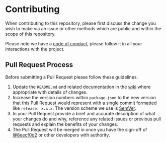 # Contributing

When contributing to this repository, please first discuss the change you wish to make via an issue or other methods which are public and within the scope of this repository.

Please note we have a [code of conduct](https://github.com/8eecf0d2/jagwah/blob/master/CODE_OF_CONDUCT.md), please follow it in all your interactions with the project.

## Pull Request Process

Before submitting a Pull Request please follow these guidelines.

1. Update the `README.md` and related documentation in the [wiki](https://github.com/8eecf0d2/jagwah/wiki) where appropriate with details of changes.
2. Increase the version numbers within `package.json` to the new version that this Pull Request would represent with a single commit formatted like `release: x.x.x`. The version scheme we use is [SemVer](https://semver.org/).
3. In your Pull Request provide a brief and accurate description of what your changes do and why, reference any related issues or previous pull requests and explain the benefits of your changes.
4. The Pull Request will be merged in once you have the sign-off of [@8eecf0d2](https://github.com/8eecf0d2) or other developers with authority.

